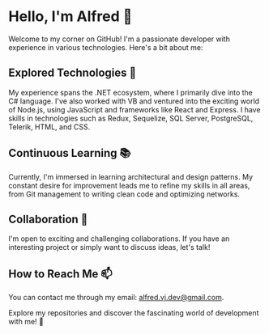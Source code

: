 # Hello, I'm Alfred 👋

Welcome to my corner on GitHub! I'm a passionate developer with experience in various technologies. Here's a bit about me:

## Explored Technologies 🚀

My experience spans the .NET ecosystem, where I primarily dive into the C# language. I've also worked with VB and ventured into the exciting world of Node.js, using JavaScript and frameworks like React and Express. I have skills in technologies such as Redux, Sequelize, SQL Server, PostgreSQL, Telerik, HTML, and CSS.

## Continuous Learning 📚

Currently, I'm immersed in learning architectural and design patterns. My constant desire for improvement leads me to refine my skills in all areas, from Git management to writing clean code and optimizing networks.

## Collaboration 🤝

I'm open to exciting and challenging collaborations. If you have an interesting project or simply want to discuss ideas, let's talk!

## How to Reach Me 📫

You can contact me through my email: [alfred.vj.dev@gmail.com](mailto:alfred.vj.dev@gmail.com).

Explore my repositories and discover the fascinating world of development with me! 🌟
